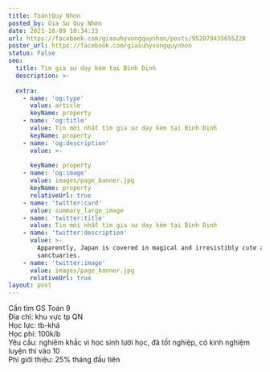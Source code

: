```yaml
---
title: Toán|Quy Nhơn
posted_by: Gia Sư Quy Nhơn
date: 2021-10-09 10:34:23
url: https://facebook.com/giasuhyvongquynhon/posts/952079435655228
poster_url: https://facebook.com/giasuhyvongquynhon
status: False
seo:
  title: Tìm gia sư dạy kèm tại Bình Định
  description: >-
    
  extra:
    - name: 'og:type'
      value: article
      keyName: property
    - name: 'og:title'
      value: Tin mới nhất tìm gia sư dạy kèm tại Bình Định
      keyName: property
    - name: 'og:description'
      value: >-
        
      keyName: property
    - name: 'og:image'
      value: images/page_banner.jpg
      keyName: property
      relativeUrl: true
    - name: 'twitter:card'
      value: summary_large_image
    - name: 'twitter:title'
      value: Tin mới nhất tìm gia sư dạy kèm tại Bình Định
    - name: 'twitter:description'
      value: >-
        Apparently, Japan is covered in magical and irresistibly cute animal
        sanctuaries.
    - name: 'twitter:image'
      value: images/page_banner.jpg
      relativeUrl: true
layout: post
---
```

Cần tìm GS Toán 9<br>Địa chỉ: khu vực tp QN<br>Học lực: tb-khá<br>Học phí: 100k/b<br>Yêu cầu: nghiêm khắc vì học sinh lười học, đã tốt nghiệp, có kinh nghiệm luyện thi vào 10<br>Phí giới thiệu: 25% tháng đầu tiên
